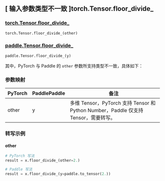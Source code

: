 ## [ 输入参数类型不一致 ]torch.Tensor.floor_divide_

### [torch.Tensor.floor_divide_](https://pytorch.org/docs/stable/generated/torch.Tensor.floor_divide_.html)

```python
torch.Tensor.floor_divide_(other)
```

### [paddle.Tensor.floor_divide_]()

```python
paddle.Tensor.floor_divide_(y)
```

其中，PyTorch 与 Paddle 的 `other` 参数所支持类型不一致，具体如下：

### 参数映射

| PyTorch | PaddlePaddle | 备注                        |
| ------- | ------------ | --------------------------- |
| other   | y            | 多维 Tensor，PyTorch 支持 Tensor 和 Python Number，Paddle 仅支持 Tensor，需要转写。 |

### 转写示例
#### other
```python
# PyTorch 写法
result = x.floor_divide_(other=2.)

# Paddle 写法
result = x.floor_divide_(y=paddle.to_tensor(2.))
```
